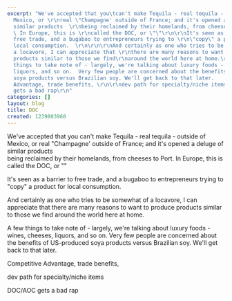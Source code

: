 ```yaml
---
excerpt: "We've accepted that you\tcan't make Tequila - real tequila - outside of
  Mexico, or \r\nreal \"Champagne' outside of France; and it's opened a deluge of
  similar products  \r\nbeing reclaimed by their homelands, from cheeses to Port.
  \ In Europe, this is \r\ncalled the DOC, or \"\"\r\n\r\nIt's seen as a barrier to
  free trade, and a bugaboo to entrepreneurs trying to \r\n\"copy\" a product for
  local consumption.  \r\n\r\n\r\nAnd certainly as one who tries to be somewhat of
  a locavore, I can appreciate that \r\nthere are many reasons to want to produce
  products similar to those we find\r\naround the world here at home.\r\n\r\nA few
  things to take note of - largely, we're talking about luxury foods - wines,\r\ncheeses,
  liquors, and so on.  Very few people are concerned about the benefits of \r\nUS-produced
  soya products versus Brazilian soy. We'll get back to that later.      \r\n\r\nCompetitive
  Advantage, trade benefits, \r\n\r\ndev path for specialty/niche items\r\n\r\n\r\nDOC/AOC
  gets a bad rap\r\n"
categories: []
layout: blog
title: DOC
created: 1239803960
---
```

We've accepted that you	can't make Tequila - real tequila - outside of Mexico, or 
real "Champagne' outside of France; and it's opened a deluge of similar products  
being reclaimed by their homelands, from cheeses to Port.  In Europe, this is 
called the DOC, or ""

It's seen as a barrier to free trade, and a bugaboo to entrepreneurs trying to 
"copy" a product for local consumption.  


And certainly as one who tries to be somewhat of a locavore, I can appreciate that 
there are many reasons to want to produce products similar to those we find
around the world here at home.

A few things to take note of - largely, we're talking about luxury foods - wines,
cheeses, liquors, and so on.  Very few people are concerned about the benefits of 
US-produced soya products versus Brazilian soy. We'll get back to that later.      

Competitive Advantage, trade benefits, 

dev path for specialty/niche items


DOC/AOC gets a bad rap
